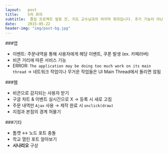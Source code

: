 ```yaml
---
layout:   post
title:    5차 회의
subtitle:  졸업 프로젝트 발표 전, 지도 교수님과의 마지막 회의입니다. 추가 기능이 아닌 시나리오를 기반으로 해야할 작업들을 정리했습니다.
date:     2015-05-22
header-img: "img/post-bg.jpg"
---
```


###앱  
- 이벤트: 주문내역을 통해 사용자에게 해당 이벤트, 쿠폰 발생 (ex. 카페러버)  
- 비콘 거리에 따른 서비스 기능  
- ERROR: `The application may be doing too much work on its main thread` → 네트워크 작업이나 무거운 작업들은 UI Main Thread에서 돌리면 않됨  

###웹  
- 비콘으로 감지되는 사용자 받기  
- 구글 차트 & 이벤트 실시간으로 X → 등록 시 새로 고침  
- 주문 내역만 `Ajax` 사용 → 제작 완료 시 `onclick(draw)`  
- 지점과 본점의 경계 허물기  

###기타  
- 톰캣 ↔ 노드 포트 충돌  
- 학교 열린 포트 알아보기  
- **시나리오** 구상

